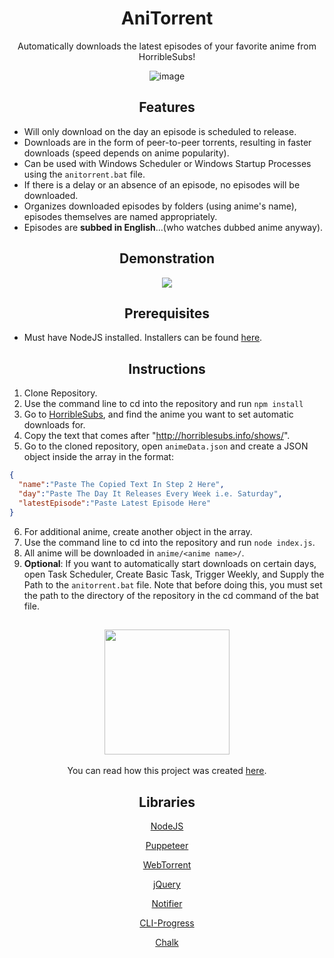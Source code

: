 <h1 align="center">AniTorrent</h1>

<p align="center">Automatically downloads the latest episodes of your favorite anime from HorribleSubs!</p>

<p align="center">
  <img src="https://i.imgur.com/LxpLI6A.jpg" alt="image">
</p>

<h2 align="center">Features</h2>

* Will only download on the day an episode is scheduled to release.
* Downloads are in the form of peer-to-peer torrents, resulting in faster downloads (speed depends on anime popularity).
* Can be used with Windows Scheduler or Windows Startup Processes using the ```anitorrent.bat``` file.
* If there is a delay or an absence of an episode, no episodes will be downloaded.
* Organizes downloaded episodes by folders (using anime's name), episodes themselves are named appropriately.
* Episodes are **subbed in English**...(who watches dubbed anime anyway).

<h2 align="center">Demonstration</h2>

<p align="center">
  <a href="https://www.youtube.com/watch?v=HO3uTBC0Ilo">
    <img src="https://i.imgur.com/CjAIDjN.png">
  </a>
</p>

<h2 align="center">Prerequisites</h2>

* Must have NodeJS installed. Installers can be found [here](https://nodejs.org/en/download/).

<h2 align="center">Instructions</h2>

1. Clone Repository.
2. Use the command line to cd into the repository and run ```npm install```
3. Go to [HorribleSubs](horriblesubs.info), and find the anime you want to set automatic downloads for.
4. Copy the text that comes after "http://horriblesubs.info/shows/".
5. Go to the cloned repository, open ```animeData.json``` and create a JSON object inside the array in the format:
  ```json
  {
    "name":"Paste The Copied Text In Step 2 Here",
    "day":"Paste The Day It Releases Every Week i.e. Saturday",
    "latestEpisode":"Paste Latest Episode Here"
  }  
  ```
6. For additional anime, create another object in the array.
7. Use the command line to cd into the repository and run ```node index.js```.
8. All anime will be downloaded in ```anime/<anime name>/```.
9. **Optional**: If you want to automatically start downloads on certain days, open Task Scheduler, Create Basic Task, Trigger Weekly, and Supply the Path to the ```anitorrent.bat``` file. Note that before doing this, you must set the path to the directory of the repository in the cd command of the bat file.

<h2 align="center">
  <img width="200px" align="middle" src="https://i.imgur.com/7cKyn4V.png"/>
</h2>

<p align="center">
  You can read how this project was created <a href="">here</a>.
</p>

<h2 align="center">Libraries</h2>

<p align="center">
  <a href="https://nodejs.org">NodeJS</a>
</p>
<p align="center">
  <a href="https://github.com/GoogleChrome/puppeteer">Puppeteer</a>
</p>
<p align="center">
  <a href="https://github.com/webtorrent/webtorrent">WebTorrent</a>
</p>
<p align="center">
  <a href="https://jquery.com/">jQuery</a>
</p>
<p align="center">
  <a href="https://github.com/mikaelbr/node-notifier">Notifier</a>
</p>
<p align="center">
  <a href="https://github.com/AndiDittrich/Node.CLI-Progress">CLI-Progress</a>
</p>
<p align="center">
  <a href="https://github.com/chalk/chalk">Chalk</a>
</p>
